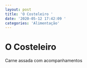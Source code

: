 ```yaml
---
layout: post
title: 'O Costeleiro '
date: '2020-05-12 17:42:09 '
categories: 'Alimentação'
---
```


# O Costeleiro 

Carne assada com acompanhamentos 
